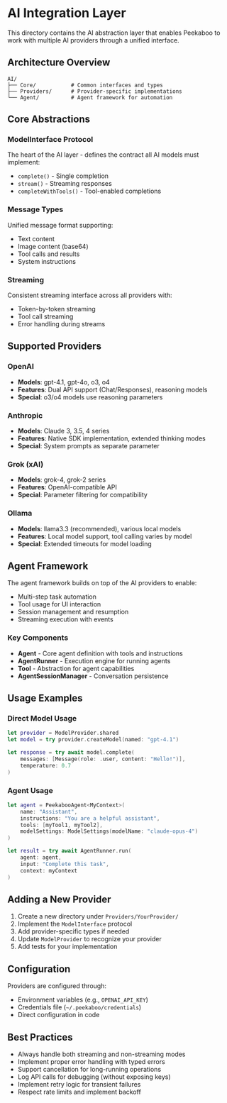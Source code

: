 # AI Integration Layer

This directory contains the AI abstraction layer that enables Peekaboo to work with multiple AI providers through a unified interface.

## Architecture Overview

```
AI/
├── Core/           # Common interfaces and types
├── Providers/      # Provider-specific implementations
└── Agent/          # Agent framework for automation
```

## Core Abstractions

### ModelInterface Protocol
The heart of the AI layer - defines the contract all AI models must implement:
- `complete()` - Single completion
- `stream()` - Streaming responses
- `completeWithTools()` - Tool-enabled completions

### Message Types
Unified message format supporting:
- Text content
- Image content (base64)
- Tool calls and results
- System instructions

### Streaming
Consistent streaming interface across all providers with:
- Token-by-token streaming
- Tool call streaming
- Error handling during streams

## Supported Providers

### OpenAI
- **Models**: gpt-4.1, gpt-4o, o3, o4
- **Features**: Dual API support (Chat/Responses), reasoning models
- **Special**: o3/o4 models use reasoning parameters

### Anthropic
- **Models**: Claude 3, 3.5, 4 series
- **Features**: Native SDK implementation, extended thinking modes
- **Special**: System prompts as separate parameter

### Grok (xAI)
- **Models**: grok-4, grok-2 series
- **Features**: OpenAI-compatible API
- **Special**: Parameter filtering for compatibility

### Ollama
- **Models**: llama3.3 (recommended), various local models
- **Features**: Local model support, tool calling varies by model
- **Special**: Extended timeouts for model loading

## Agent Framework

The agent framework builds on top of the AI providers to enable:
- Multi-step task automation
- Tool usage for UI interaction
- Session management and resumption
- Streaming execution with events

### Key Components
- **Agent** - Core agent definition with tools and instructions
- **AgentRunner** - Execution engine for running agents
- **Tool** - Abstraction for agent capabilities
- **AgentSessionManager** - Conversation persistence

## Usage Examples

### Direct Model Usage
```swift
let provider = ModelProvider.shared
let model = try provider.createModel(named: "gpt-4.1")

let response = try await model.complete(
    messages: [Message(role: .user, content: "Hello!")],
    temperature: 0.7
)
```

### Agent Usage
```swift
let agent = PeekabooAgent<MyContext>(
    name: "Assistant",
    instructions: "You are a helpful assistant",
    tools: [myTool1, myTool2],
    modelSettings: ModelSettings(modelName: "claude-opus-4")
)

let result = try await AgentRunner.run(
    agent: agent,
    input: "Complete this task",
    context: myContext
)
```

## Adding a New Provider

1. Create a new directory under `Providers/YourProvider/`
2. Implement the `ModelInterface` protocol
3. Add provider-specific types if needed
4. Update `ModelProvider` to recognize your provider
5. Add tests for your implementation

## Configuration

Providers are configured through:
- Environment variables (e.g., `OPENAI_API_KEY`)
- Credentials file (`~/.peekaboo/credentials`)
- Direct configuration in code

## Best Practices

- Always handle both streaming and non-streaming modes
- Implement proper error handling with typed errors
- Support cancellation for long-running operations
- Log API calls for debugging (without exposing keys)
- Implement retry logic for transient failures
- Respect rate limits and implement backoff